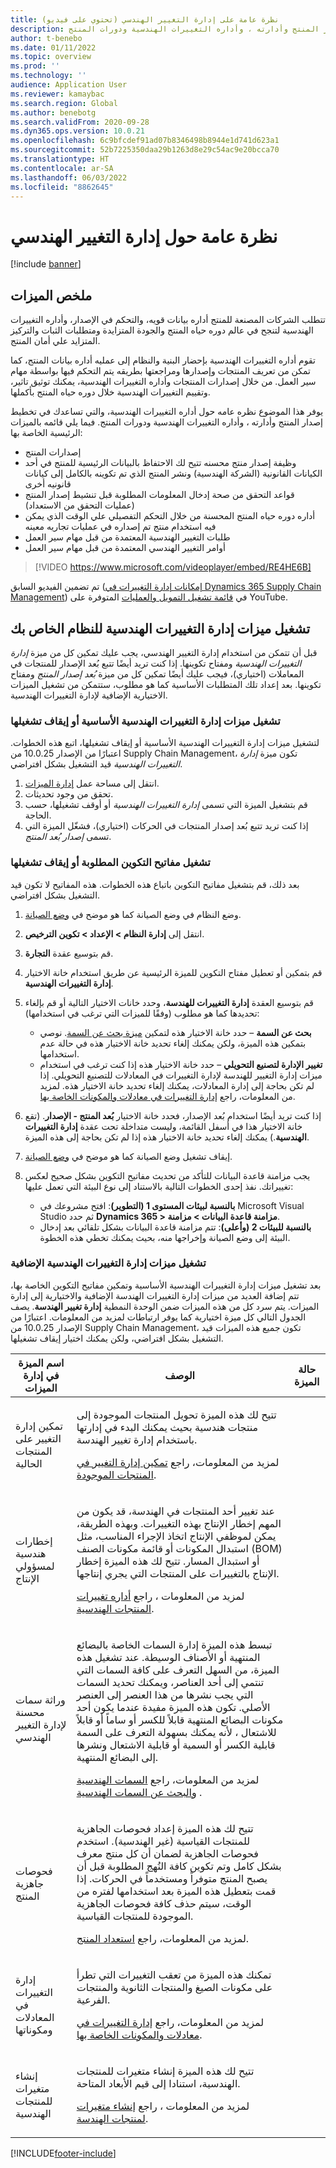 ```yaml
---
title: نظرة عامة على إدارة التغيير الهندسي (تحتوي على فيديو)
description: يوفر هذا المقال نظره عامه حول أداره التغييرات الهندسية، والتي تساعدك في تخطيط إصدار المنتج وأدارته ، وأداره التغييرات الهندسية ودورات المنتج.
author: t-benebo
ms.date: 01/11/2022
ms.topic: overview
ms.prod: ''
ms.technology: ''
audience: Application User
ms.reviewer: kamaybac
ms.search.region: Global
ms.author: benebotg
ms.search.validFrom: 2020-09-28
ms.dyn365.ops.version: 10.0.21
ms.openlocfilehash: 6c9bfcdef91ad07b8346498b8944e1d741d623a1
ms.sourcegitcommit: 52b7225350daa29b1263d8e29c54ac9e20bcca70
ms.translationtype: HT
ms.contentlocale: ar-SA
ms.lasthandoff: 06/03/2022
ms.locfileid: "8862645"
---
```

# <a name="engineering-change-management-overview"></a>نظرة عامة حول إدارة التغيير الهندسي

[!include [banner](../includes/banner.md)]

## <a name="feature-summary"></a>ملخص الميزات

تتطلب الشركات المصنعة للمنتج أداره بيانات قويه، والتحكم في الإصدار، وأداره التغييرات الهندسية لتنجح في عالم دوره حياه المنتج والجودة المتزايدة ومتطلبات الثبات والتركيز المتزايد علي أمان المنتج.

تقوم أداره التغييرات الهندسية بإحضار البنية والنظام إلى عمليه أداره بيانات المنتج، كما تمكن من تعريف المنتجات وإصدارها ومراجعتها بطريقه يتم التحكم فيها بواسطة مهام سير العمل. من خلال إصدارات المنتجات وأداره التغييرات الهندسية، يمكنك توثيق تاثير، وتقييم التغييرات الهندسية خلال دوره حياه المنتج بأكملها.

يوفر هذا الموضوع نظره عامه حول أداره التغييرات الهندسية، والتي تساعدك في تخطيط إصدار المنتج وأدارته ، وأداره التغييرات الهندسية ودورات المنتج. فيما يلي قائمه بالميزات الرئيسية الخاصة بها:

- إصدارات المنتج
- وظيفة إصدار منتج محسنه تتيح لك الاحتفاظ بالبيانات الرئيسية للمنتج في أحد الكيانات القانونية (الشركة الهندسية) ونشر المنتج الذي تم تكوينه بالكامل إلى كيانات قانونيه أخرى
- قواعد التحقق من صحة إدخال المعلومات المطلوبة قبل تنشيط إصدار المنتج (عمليات التحقق من الاستعداد)
- أداره دوره حياه المنتج المحسنة من خلال التحكم التفصيلي علي الوقت الذي يمكن فيه استخدام منتج تم إصداره في عمليات تجاريه معينه
- طلبات التغيير الهندسية المعتمدة من قبل مهام سير العمل
- أوامر التغيير الهندسي المعتمدة من قبل مهام سير العمل

> [!VIDEO https://www.microsoft.com/videoplayer/embed/RE4HE6B]

تم تضمين الفيديو السابق ([إمكانات إدارة التغييرات في Dynamics 365 Supply Chain Management](https://youtu.be/N313FqvRuBc)) في [قائمة تشغيل التمويل والعمليات](https://www.youtube.com/playlist?list=PLcakwueIHoT_SYfIaPGoOhloFoCXiUSyW) المتوفرة على YouTube.

## <a name="turn-on-the-engineering-change-management-features-for-your-system"></a>تشغيل ميزات إدارة التغييرات الهندسية للنظام الخاص بك

قبل أن تتمكن من استخدام إدارة التغيير الهندسي، يجب عليك تمكين كل من ميزة *إدارة التغييرات الهندسية* ومفتاح تكوينها. إذا كنت تريد أيضًا تتبع بُعد الإصدار للمنتجات في المعاملات (اختياري)، فيجب عليك أيضًا تمكين كل من ميزة *بُعد إصدار المنتج* ومفتاح تكوينها. بعد إعداد تلك المتطلبات الأساسية كما هو مطلوب، ستتمكن من تشغيل الميزات الاختيارية الإضافية لإدارة التغييرات الهندسية.

### <a name="turn-the-basic-engineering-change-management-features-on-or-off"></a>تشغيل ميزات إدارة التغييرات الهندسية الأساسية أو إيقاف تشغيلها

لتشغيل ميزات إدارة التغييرات الهندسية الأساسية أو إيقاف تشغيلها، اتبع هذه الخطوات. اعتبارًا من الإصدار 10.0.25 من Supply Chain Management، تكون ميزة *إدارة التغييرات الهندسية* قيد التشغيل بشكل افتراضي.

1. انتقل إلى مساحة عمل [إدارة الميزات](../../fin-ops-core/fin-ops/get-started/feature-management/feature-management-overview.md).
1. ‏‏تحقق من وجود تحديثات.
1. قم بتشغيل الميزة التي تسمى *إدارة التغييرات الهندسية* أو أوقف تشغيلها، حسب الحاجة.
1. إذا كنت تريد تتبع بُعد إصدار المنتجات في الحركات (اختياري)، فشغّل الميزة التي تسمى *إصدار بُعد المنتج*.

### <a name="turn-the-required-configuration-keys-on-or-off"></a>تشغيل مفاتيح التكوين المطلوبة أو إيقاف تشغيلها

بعد ذلك، قم بتشغيل مفاتيح التكوين باتباع هذه الخطوات. هذه المفاتيح لا تكون قيد التشغيل بشكل افتراضي.

1. وضع النظام في وضع الصيانة كما هو موضح في [وضع الصيانة](../../fin-ops-core/dev-itpro/sysadmin/maintenance-mode.md).
1. انتقل إلى **إدارة النظام \> الإعداد \> تكوين الترخيص**.
1. قم بتوسيع عقدة **التجارة**.
1. قم بتمكين أو تعطيل مفتاح التكوين للميزة الرئيسية عن طريق استخدام خانة الاختيار **إدارة التغييرات الهندسية**.
1. قم بتوسيع العقدة **إدارة التغييرات للهندسة**، وحدد خانات الاختيار التالية أو قم بإلغاء تحديدها كما هو مطلوب (وفقًا للميزات التي ترغب في استخدامها):

    - **بحث عن السمة** – حدد خانة الاختيار هذه لتمكين [ميزة بحث عن السمة](engineering-attributes-and-search.md). نوصي بتمكين هذه الميزة، ولكن يمكنك إلغاء تحديد خانة الاختيار هذه في حالة عدم استخدامها.
    - **تغيير الإدارة لتصنيع التحويلي** – حدد خانة الاختيار هذه إذا كنت ترغب في استخدام ميزات إدارة التغيير للهندسة لإدارة التغييرات في المعادلات للتصنيع التحويلي. إذا لم تكن بحاجة إلى إدارة المعادلات، يمكنك إلغاء تحديد خانة الاختيار هذه. لمزيد من المعلومات، راجع [إدارة التغييرات في معادلات والمكونات الخاصة بها](manage-formula-changes.md).

1. إذا كنت تريد أيضًا استخدام بُعد الإصدار، فحدد خانة الاختيار **بُعد المنتج - الإصدار**. (تقع خانة الاختيار هذا في أسفل القائمة، وليست متداخلة تحت عقدة **إدارة التغييرات الهندسية**.) يمكنك إلغاء تحديد خانة الاختيار هذه إذا لم تكن بحاجة إلى هذه الميزة.
1. إيقاف تشغيل وضع الصيانة كما هو موضح في [وضع الصيانة](../../fin-ops-core/dev-itpro/sysadmin/maintenance-mode.md).
1. يجب مزامنة قاعدة البيانات للتأكد من تحديث مفاتيح التكوين بشكل صحيح لعكس تغييراتك. نفذ إحدى الخطوات التالية بالاستناد إلى نوع البيئة التي تعمل عليها:
    - **بالنسبة لبيئات المستوى 1 (التطوير)**: افتح مشروعك في Microsoft Visual Studio ثم حدد **Dynamics 365 \> مزامنة قاعدة البيانات \> مزامنة**.
    - **بالنسبة للبيئات 2 (وأعلى)**: تتم مزامنة قاعدة البيانات بشكل تلقائي بعد إدخال البيئة إلى وضع الصيانة وإخراجها منه، بحيث يمكنك تخطي هذه الخطوة.

### <a name="turn-on-additional-engineering-change-management-features"></a>تشغيل ميزات إدارة التغييرات الهندسية الإضافية

بعد تشغيل ميزات إدارة التغييرات الهندسية الأساسية وتمكين مفاتيح التكوين الخاصة بها، تتم إضافة العديد من ميزات إدارة التغييرات الهندسة الإضافية والاختيارية إلى إدارة الميزات. يتم سرد كل من هذه الميزات ضمن الوحدة النمطية **إدارة تغيير الهندسة**. يصف الجدول التالي كل ميزة اختيارية كما يوفر ارتباطات لمزيد من المعلومات. اعتبارًا من الإصدار 10.0.25 من Supply Chain Management، تكون جميع هذه الميزات قيد التشغيل بشكل افتراضي، ولكن يمكنك اختيار إيقاف تشغيلها.

| اسم الميزة في إدارة الميزات | ‏‏الوصف‬ | حالة الميزة |
|---|---|---|
| تمكين إدارة التغيير على المنتجات الحالية | <p>تتيح لك هذه الميزة تحويل المنتجات الموجودة إلى منتجات هندسية بحيث يمكنك البدء في إدارتها باستخدام إدارة تغيير الهندسة.</p><p>لمزيد من المعلومات، راجع [تمكين إدارة التغيير في المنتجات الموجودة](change-management-existing-products.md).</p> |
| إخطارات هندسية لمسؤولي الإنتاج | <p>عند تغيير أحد المنتجات في الهندسة، قد يكون من المهم إخطار الإنتاج بهذه التغييرات. وبهذه الطريقة، يمكن لموظفي الإنتاج اتخاذ الإجراء المناسب، مثل استبدال المكونات أو قائمة مكونات الصنف (BOM) أو استبدال المسار. تتيح لك هذه الميزة إخطار الإنتاج بالتغييرات على المنتجات التي يجري إنتاجها.</p><p>لمزيد من المعلومات ، راجع [أداره تغييرات المنتجات الهندسية](engineering-change-management.md).</p> |
| وراثة سمات محسنة لإدارة التغيير الهندسي | <p>تبسط هذه الميزة إدارة السمات الخاصة بالبضائع المنتهية أو الأصناف الوسيطة. عند تشغيل هذه الميزة، من السهل التعرف على كافة السمات التي تنتمي إلى أحد العناصر، ويمكنك تحديد السمات التي يجب نشرها من هذا العنصر إلى العنصر الأصلي. تكون هذه الميزة مفيدة عندما يكون أحد مكونات البضائع المنتهية قابلاً للكسر أو ساماً أو قابلاً للاشتعال ، لأنه يمكنك بسهولة التعرف على السمة قابلية الكسر أو السمية أو قابلية الاشتعال ونشرها إلى البضائع المنتهية.</p><p>لمزيد من المعلومات، راجع [السمات الهندسية والبحث عن السمات الهندسية](engineering-attributes-and-search.md) .</p> |
| فحوصات جاهزية المنتج | <p>تتيح لك هذه الميزة إعداد فحوصات الجاهزية للمنتجات القياسية (غير الهندسية). استخدم فحوصات الجاهزية لضمان أن كل منتج معرف بشكل كامل وتم تكوين كافة النُهج المطلوبة قبل أن يصبح المنتج متوفراً ومستخدماً في الحركات. إذا قمت بتعطيل هذه الميزة بعد استخدامها لفتره من الوقت، سيتم حذف كافة فحوصات الجاهزية الموجودة للمنتجات القياسية.</p><p>لمزيد من المعلومات، راجع [استعداد المنتج](product-readiness.md).</p> |
| إدارة التغييرات في المعادلات ومكوناتها | <p>تمكنك هذه الميزة من تعقب التغييرات التي تطرأ على مكونات الصيغ والمنتجات الثانوية والمنتجات الفرعية.</p><p>لمزيد من المعلومات، راجع [إدارة التغييرات في معادلات والمكونات الخاصة بها](manage-formula-changes.md).</p> |
| إنشاء متغيرات للمنتجات الهندسية | <p>تتيح لك هذه الميزة إنشاء متغيرات للمنتجات الهندسية، استنادا إلى قيم الأبعاد المتاحة.</p><p>لمزيد من المعلومات ، راجع [إنشاء متغيرات لمنتجات الهندسة](engineering-variants.md).</p> |

[!INCLUDE[footer-include](../../includes/footer-banner.md)]
